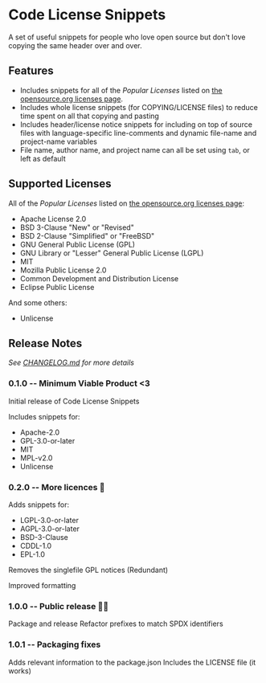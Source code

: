 # Code License Snippets

A set of useful snippets for people who love open source but don't love copying the same header over and over.

## Features

- Includes snippets for all of the *Popular Licenses* listed on [the opensource.org licenses page](https://opensource.org/licenses).
- Includes whole license snippets (for COPYING/LICENSE files) to reduce time spent on all that copying and pasting
- Includes header/license notice snippets for including on top of source files with language-specific line-comments and dynamic file-name and project-name variables
- File name, author name, and project name can all be set using `tab`, or left as default

## Supported Licenses

All of the *Popular Licenses* listed on [the opensource.org licenses page](https://opensource.org/licenses):

- Apache License 2.0
- BSD 3-Clause "New" or "Revised"
- BSD 2-Clause "Simplified" or "FreeBSD"
- GNU General Public License (GPL)
- GNU Library or "Lesser" General Public License (LGPL)
- MIT
- Mozilla Public License 2.0
- Common Development and Distribution License
- Eclipse Public License

And some others:

- Unlicense

## Release Notes

*See [CHANGELOG.md](CHANGELOG.md) for more details*

### 0.1.0 -- Minimum Viable Product <3

Initial release of Code License Snippets

Includes snippets for:
- Apache-2.0
- GPL-3.0-or-later
- MIT
- MPL-v2.0
- Unlicense

### 0.2.0 -- More licences 🎉

Adds snippets for:
- LGPL-3.0-or-later
- AGPL-3.0-or-later
- BSD-3-Clause
- CDDL-1.0
- EPL-1.0

Removes the singlefile GPL notices (Redundant)

Improved formatting

### 1.0.0 -- Public release 👯‍♀️

Package and release
Refactor prefixes to match SPDX identifiers

### 1.0.1 -- Packaging fixes

Adds relevant information to the package.json
Includes the LICENSE file (it works)
